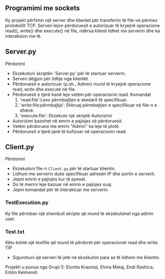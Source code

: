## Programimi me sockets
Ky projekt përfshin një server dhe klientet për transferim të file-ve  përmes protokollit TCP. Serveri lejon përdoruesit e autorizuar të kryejnë operacione read(), write() dhe execute() në file, ndërsa klienti lidhet me serverin dhe ka interaksion me të.
## Server.py
Përdorimi
- Ekzekutoni skriptën 'Server.py' për të startuar serverin.
- Serveri dëgjon për lidhje nga klientët.
- Përdoruesit e autorizuar (p.sh., Admin) mund të kryejnë operacione read, write dhe execute në file.
- Përdoruesit e tjerë kanë leje vetëm për operacionin read.
  Komandat
  1. 'read:file':Lexo përmbajtjen e skedarit të specifikuar.
  2. 'write:file:përmbajtja': Shkruaj përmbajtjen e specifikuar në file-n e dhënë.
  3. 'execute:file': Ekzekuto një skriptë
   Autorizimi
- Autorizimi bazohet në emrin e pajisjes së përdoruesit.
- Vetëm përdoruesi me emrin "Admin" ka leje të plotë.
- Përdoruesit e tjerë janë të kufizuar në operacionin read.

## Client.py 
Përdorimi 
- Ekzekutoni file-n `Client.py` për të startuar klientin.
- Lidhuni me serverin duke specifikuar adresën IP dhe portin e serverit.
- Jepni emrin e pajisjes kur të pyeset.
- Do të merrni leje bazuar në emrin e pajisjes suaj.
- Jepni komandat për të interaktuar me serverin.

### TestExecution.py
Ky file përmban një shembull skripte që mund të ekzekutohet nga admin user.
### Test.txt
Këtu është një textfile që mund të përdoret për operacionet read dhe write.
TIP 
- Sigurohuni që serveri të jetë në ekzekutim para se të lidheni me klientin.

Projekti u punua nga Grupi 5:
Elonita Krasniqi,
Elvira Metaj,
Endi Rashica,
Erblin Kelmendi.
